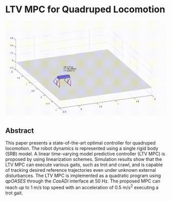 # LTV MPC for Quadruped Locomotion

![Quadruped Trotting](gif/edited_states_turn_trot.gif)



## Abstract
This paper presents a state-of-the-art optimal controller for quadruped locomotion. The robot dynamics is represented using a single rigid body (SRB) model. A linear time-varying model predictive controller (LTV MPC) is proposed by using linearization schemes. Simulation results show that the LTV MPC can execute various gaits, such as trot and crawl, and is capable of tracking desired reference trajectories even under unknown external disturbances. The LTV MPC is implemented as a quadratic program using $qpOASES$ through the $CasADi$ interface at 50 Hz. The proposed MPC can reach up to 1 m/s top speed with an acceleration of 0.5 m/s$^2$ executing a trot gait. 
